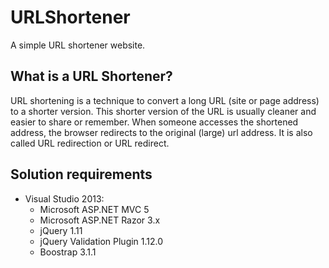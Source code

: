 URLShortener
============

A simple URL shortener website.

What is a URL Shortener?
--------------------

URL shortening is a technique to convert a long URL (site or page address) to a shorter version. This shorter version of the URL is usually cleaner and easier to share or remember. When someone accesses the shortened address, the browser redirects to the original (large) url address. It is also called URL redirection or URL redirect.

Solution requirements
----------------
+ Visual Studio 2013:
   + Microsoft ASP.NET MVC 5
   + Microsoft ASP.NET Razor 3.x
   + jQuery 1.11
   + jQuery Validation Plugin 1.12.0
   + Boostrap 3.1.1
   
